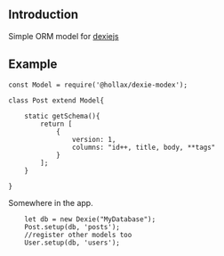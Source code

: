 ## Introduction

Simple ORM model for [dexiejs](https://dexie.org/)

## Example

```[javascript]
const Model = require('@hollax/dexie-modex');

class Post extend Model{

    static getSchema(){
        return [
            {
                version: 1,
                columns: "id++, title, body, **tags"
            }
        ];
    }

}

```

Somewhere in the app.

```
    let db = new Dexie("MyDatabase");
    Post.setup(db, 'posts');
    //register other models too
    User.setup(db, 'users');

```